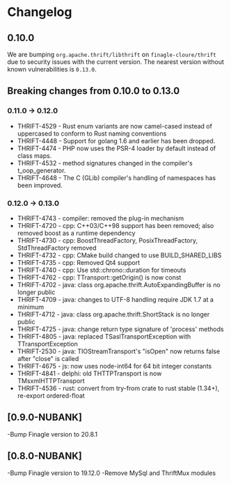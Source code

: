 # Changelog

## 0.10.0
We are bumping `org.apache.thrift/libthrift` on `finagle-cloure/thrift` due to security issues with the current version.
The nearest version without known vulnerabilities is `0.13.0`.

## Breaking changes from 0.10.0 to 0.13.0

### 0.11.0 -> 0.12.0

- THRIFT-4529 - Rust enum variants are now camel-cased instead of uppercased to conform to Rust naming conventions
- THRIFT-4448 - Support for golang 1.6 and earlier has been dropped.
- THRIFT-4474 - PHP now uses the PSR-4 loader by default instead of class maps.
- THRIFT-4532 - method signatures changed in the compiler's t_oop_generator.
- THRIFT-4648 - The C (GLib) compiler's handling of namespaces has been improved.

### 0.12.0 -> 0.13.0

- THRIFT-4743 - compiler: removed the plug-in mechanism
- THRIFT-4720 - cpp: C++03/C++98 support has been removed; also removed boost as a runtime dependency
- THRIFT-4730 - cpp: BoostThreadFactory, PosixThreadFactory, StdThreadFactory removed
- THRIFT-4732 - cpp: CMake build changed to use BUILD_SHARED_LIBS
- THRIFT-4735 - cpp: Removed Qt4 support
- THRIFT-4740 - cpp: Use std::chrono::duration for timeouts
- THRIFT-4762 - cpp: TTransport::getOrigin() is now const
- THRIFT-4702 - java: class org.apache.thrift.AutoExpandingBuffer is no longer public
- THRIFT-4709 - java: changes to UTF-8 handling require JDK 1.7 at a minimum
- THRIFT-4712 - java: class org.apache.thrift.ShortStack is no longer public
- THRIFT-4725 - java: change return type signature of 'process' methods
- THRIFT-4805 - java: replaced TSaslTransportException with TTransportException
- THRIFT-2530 - java: TIOStreamTransport's "isOpen" now returns false after "close" is called
- THRIFT-4675 - js: now uses node-int64 for 64 bit integer constants
- THRIFT-4841 - delphi: old THTTPTransport is now TMsxmlHTTPTransport
- THRIFT-4536 - rust: convert from try-from crate to rust stable (1.34+), re-export ordered-float

## [0.9.0-NUBANK]
-Bump Finagle version to 20.8.1

## [0.8.0-NUBANK]
-Bump Finagle version to 19.12.0
-Remove MySql and ThriftMux modules


